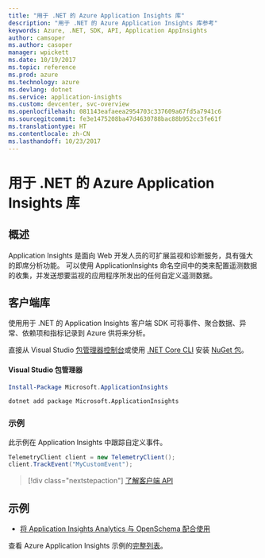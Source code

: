 ```yaml
---
title: "用于 .NET 的 Azure Application Insights 库"
description: "用于 .NET 的 Azure Application Insights 库参考"
keywords: Azure, .NET, SDK, API, Application AppInsights
author: camsoper
ms.author: casoper
manager: wpickett
ms.date: 10/19/2017
ms.topic: reference
ms.prod: azure
ms.technology: azure
ms.devlang: dotnet
ms.service: application-insights
ms.custom: devcenter, svc-overview
ms.openlocfilehash: 081143eafaeea2954703c337609a67fd5a7941c6
ms.sourcegitcommit: fe3e1475208ba47d4630788bac88b952cc3fe61f
ms.translationtype: HT
ms.contentlocale: zh-CN
ms.lasthandoff: 10/23/2017
---
```

# <a name="azure-application-insights-libraries-for-net"></a>用于 .NET 的 Azure Application Insights 库

## <a name="overview"></a>概述

Application Insights 是面向 Web 开发人员的可扩展监视和诊断服务，具有强大的即席分析功能。 可以使用 ApplicationInsights 命名空间中的类来配置遥测数据的收集，并发送想要监视的应用程序所发出的任何自定义遥测数据。

## <a name="client-library"></a>客户端库

使用用于 .NET 的 Application Insights 客户端 SDK 可将事件、聚合数据、异常、依赖项和指标记录到 Azure 供将来分析。

直接从 Visual Studio [包管理器控制台][PackageManager]或使用 [.NET Core CLI][DotNetCLI] 安装 [NuGet 包](https://www.nuget.org/packages/Microsoft.ApplicationInsights )。

#### <a name="visual-studio-package-manager"></a>Visual Studio 包管理器

```powershell
Install-Package Microsoft.ApplicationInsights 
```

```bash
dotnet add package Microsoft.ApplicationInsights 
```

### <a name="example"></a>示例

此示例在 Application Insights 中跟踪自定义事件。

```csharp
TelemetryClient client = new TelemetryClient();
client.TrackEvent("MyCustomEvent");
```

> [!div class="nextstepaction"]
> [了解客户端 API](/dotnet/api/overview/azure/insights/client)



## <a name="samples"></a>示例

- [将 Application Insights Analytics 与 OpenSchema 配合使用](https://azure.microsoft.com/resources/samples/guidance-appinsights-openschema/)

查看 Azure Application Insights 示例的[完整列表](https://azure.microsoft.com/resources/samples/?service=application-insights&platform=dotnet)。

[PackageManager]: https://docs.microsoft.com/nuget/tools/package-manager-console
[DotNetCLI]: https://docs.microsoft.com/dotnet/core/tools/dotnet-add-package
